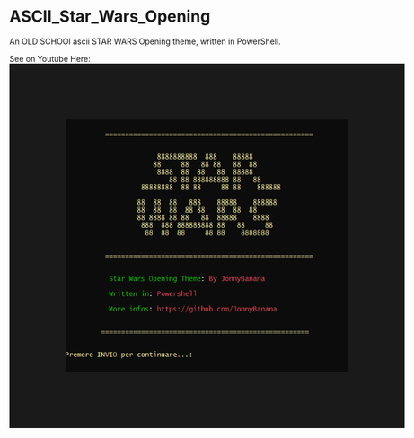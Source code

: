 # ASCII_Star_Wars_Opening
An OLD SCHOOl ascii STAR WARS Opening theme, written in PowerShell.



See on Youtube Here:
</BR>
<a href="https://www.youtube.com/watch?v=J93Rc_Bb8Fw&t=7s
" target="_blank"><img src="https://raw.githubusercontent.com/JonnyBanana/ASCII_Star_Wars_Opening/main/img/main.PNG" 
alt="BQOD" width="700" height="450" border="100" /></a> 
